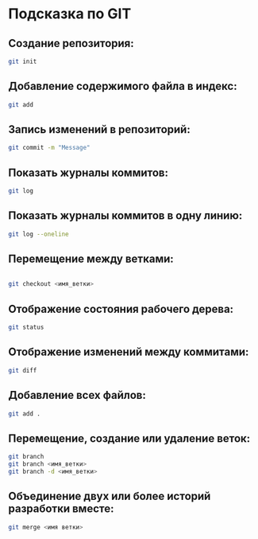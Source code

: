 # Подсказка по GIT

## Создание репозитория:
```sh
git init
```
## Добавление содержимого файла в индекс:
```sh
git add
```
## Запись изменений в репозиторий:
```sh
git commit -m "Message"
```
## Показать журналы коммитов:
```sh
git log
```
## Показать журналы коммитов в одну линию:
```sh
git log --oneline
```
## Перемещение между ветками:
```sh

git checkout <имя_ветки>

```
## Отображение состояния рабочего дерева:
```sh
git status
```
## Отображение изменений между коммитами:
```sh
git diff
```
## Добавление всех файлов:
```sh
git add .
```
## Перемещение, создание или удаление веток:
```sh
git branch
git branch <имя_ветки>
git branch -d <имя_ветки>
```
## Объединение двух или более историй разработки вместе:
```sh
git merge <имя ветки>
```
